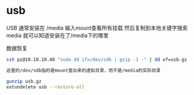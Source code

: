 # usb

USB 通常安装在 /media 输入mount查看所有挂载 然后复制到本地关键字搜索media 就可以知道安装在了/media下的哪里

数据恢复

```bash
ssh pi@10.10.10.48 "sudo dd if=/dev/sdb | gzip -1 -" | dd of=usb.gz

这里的/dev/sdb指的是mount查出来的虚拟目录，而不是/media的实际目录

gunzip usb.gz
extundelete usb --restore-all
```
